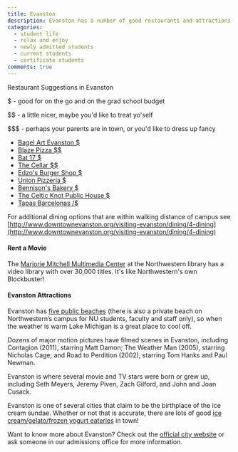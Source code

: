 ```yaml
---
title: Evanston
description: Evanston has a number of good restaurants and attractions. Check out these suggestions for places to go on a budget (or to get your parents to take you not on a budget), and other useful suggestions about making the most of living in Evanston.
categories: 
  - student life
  - relax and enjoy
  - newly admitted students
  - current students
  - certificate students
comments: true
---
```


Restaurant Suggestions in Evanston

$ - good for on the go and on the grad school budget

$$ - a little nicer, maybe you'd like to treat yo'self

$$$ - perhaps your parents are in town, or you'd like to dress up fancy

*   [Bagel Art Evanston $](http://www.bagelartevanston.com/)
*   [Blaze Pizza $$](http://www.blazepizza.com/locations/evanston/)
*   [Bat 17 $](http://www.bat17evanston.com/)
*   [The Cellar $$](http://www.thecellarevanston.com/)
*   [Edzo's Burger Shop $](http://edzos.com/)
*   [Union Pizzeria $](http://www.unionevanston.com/)
*   [Bennison's Bakery $](http://www.bennisonscakes.com/)
*   [The Celtic Knot Public House $](http://celticknotpub.com/)
*   [Tapas Barcelonas $/$$](http://www.tapasbarcelona.com/Home.aspx)

For additional dining options that are within walking distance of campus see [http://www.downtownevanston.org/visiting-evanston/dining/4-dining](http://www.downtownevanston.org/visiting-evanston/dining/4-dining)

#### Rent a Movie

The [Marjorie Mitchell Multimedia Center](http://www.library.northwestern.edu/libraries-collections/evanston-campus/mitchell-multimedia-center) at the Northwestern library has a video library with over 30,000 titles. It's like Northwestern's own Blockbuster!

#### Evanston Attractions

Evanston has [five public beaches](http://www.cityofevanston.org/parks-recreation/lakefront-beaches/) (there is also a private beach on Northwestern’s campus for NU students, faculty and staff only), so when the weather is warm Lake Michigan is a great place to cool off.

Dozens of major motion pictures have filmed scenes in Evanston, including Contagion (2011), starring Matt Damon; The Weather Man (2005), starring Nicholas Cage; and Road to Perdition (2002), starring Tom Hanks and Paul Newman.

Evanston is where several movie and TV stars were born or grew up, including Seth Meyers, Jeremy Piven, Zach Gilford, and John and Joan Cusack.

Evanston is one of several cities that claim to be the birthplace of the ice cream sundae. Whether or not that is accurate, there are lots of good [ice cream/gelato/frozen yogurt eateries](http://www.yelp.com/search?find_desc=Ice+cream&find_loc=Evanston%2C+IL&ns=1&ls=102a1a1cd725efa4#find_desc=Ice+cream+yogurt) in town!

Want to know more about Evanston? Check out the [official city website](http://nwujour.askadmissions.net/admin/Communications/ClickThru.aspx?qs=NeTLrEJF6JLMnaSm5e1rMENHceda%2b7dHS0%2fR7%2f4DNPQeKxrTe7bZsWwhAB5lGQLs) or ask someone in our admissions office for more information.